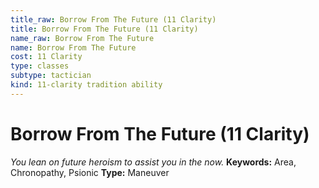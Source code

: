 ```yaml
---
title_raw: Borrow From The Future (11 Clarity)
title: Borrow From The Future (11 Clarity)
name_raw: Borrow From The Future
name: Borrow From The Future
cost: 11 Clarity
type: classes
subtype: tactician
kind: 11-clarity tradition ability
---
```


# Borrow From The Future (11 Clarity)

*You lean on future heroism to assist you in the now.* **Keywords:** Area, Chronopathy, Psionic **Type:** Maneuver
